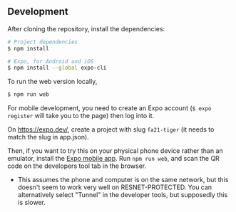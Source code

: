 ## Development

After cloning the repository, install the dependencies:

```sh
# Project dependencies
$ npm install

# Expo, for Android and iOS
$ npm install --global expo-cli
```

To run the web version locally,

```sh
$ npm run web
```

For mobile development, you need to create an Expo account (`$ expo register`
will take you to the page) then log into it.

On https://expo.dev/, create a project with slug `fa21-tiger` (it needs to match
the slug in app.json).

Then, if you want to try this on your physical phone device rather than an
emulator, install the [Expo mobile
app](https://docs.expo.dev/get-started/installation/#2-expo-go-app-for-ios-and).
Run `npm run web`, and scan the QR code on the developers tool tab in the
browser.

- This assumes the phone and computer is on the same network, but this doesn't
  seem to work very well on RESNET-PROTECTED. You can alternatively select
  "Tunnel" in the developer tools, but supposedly this is slower.
